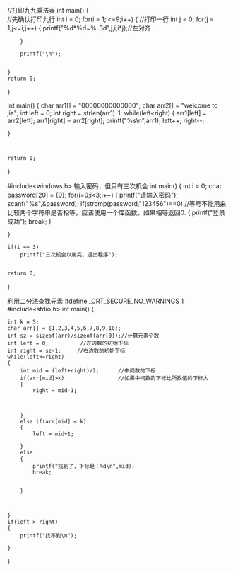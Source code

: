 




//打印九九乘法表
int main()
{	
	//先确认打印九行
	int i = 0;
	for(i = 1;i<=9;i++)
	{	//打印一行
		int j = 0;
		for(j = 1;j<=i;j++)
		{
			printf("%d*%d=%-3d",j,i,i*j);//左对齐
		
		}
			
		printf("\n");
	
	
	}
	return 0;
	

}









int main()
{
	char arr1[] = "00000000000000";
	char arr2[] = "welcome to jia";
	int left = 0;
	int right = strlen(arr1)-1;
	while(left<right)
	{
		arr1[left] = arr2[left];
		arr1[right] = arr2[right];
		printf("%s\n",arr1);
		left++;
		right--;

	}
	
	

	return 0;
}








#include<windows.h>
输入密码，但只有三次机会
int main()
{
	int i = 0;
	char password[20] = {0};
	for(i=0;i<3;i++)
	{	printf("请输入密码");
		scanf("%s",&password);
		if(strcmp(password,"123456")==0)     //等号不能用来比较两个字符串是否相等，应该使用一个库函数。如果相等返回0.
		{	printf("登录成功");
			break;
		}
		
	
	}
	
	if(i == 3)
		printf("三次机会以用完，退出程序");


	return 0;


}







利用二分法查找元素
#define _CRT_SECURE_NO_WARNINGS 1
#include<stdio.h>
int main()
{
	

	int k = 5;
	char arr[] = {1,2,3,4,5,6,7,8,9,10};
	int sz = sizeof(arr)/sizeof(arr[0]);//计算元素个数
	int left = 0;          //左边数的初始下标
	int right = sz-1;     //右边数的初始下标
	while(left<=right)
	{
		int mid = (left+right)/2;      //中间数的下标
		if(arr[mid]>k)                 //如果中间数的下标比所找值的下标大
		{
			right = mid-1;
		
		
		
		}
		else if(arr[mid] < k)
		{
			left = mid+1;
		
		}
		else
		{
			printf("找到了，下标是：%d\n",mid);
			break;
		
		
		}
	
	
	
	}
	if(left > right)
	{
		printf("找不到\n");
	
	}


}

